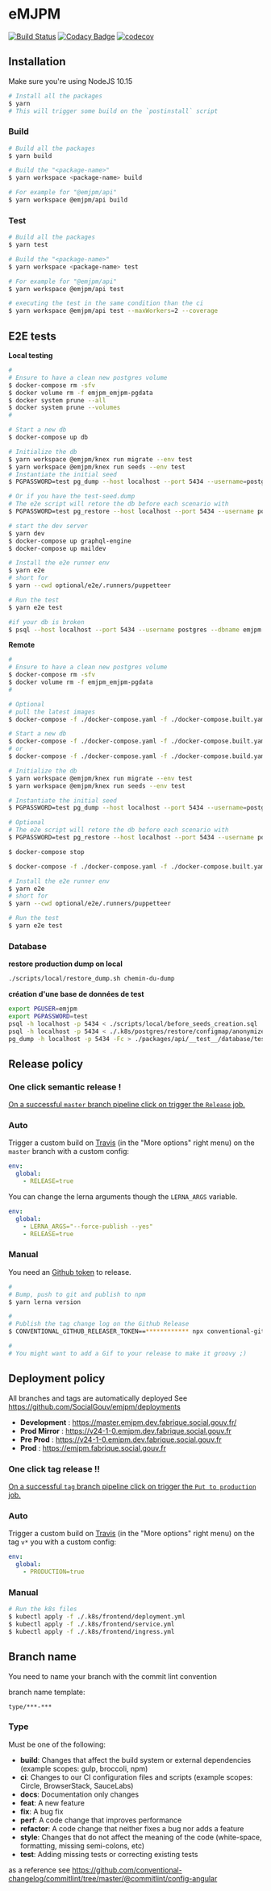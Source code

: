 # eMJPM

[![Build Status](https://travis-ci.com/SocialGouv/emjpm.svg?branch=master)](https://travis-ci.com/SocialGouv/emjpm?branch=master)
[![Codacy Badge](https://api.codacy.com/project/badge/Grade/1ca934db263e43d59cfd7be7fd78ae75)](https://www.codacy.com/app/SocialGouv/emjpm)
[![codecov](https://codecov.io/gh/SocialGouv/emjpm/branch/master/graph/badge.svg)](https://codecov.io/gh/SocialGouv/emjpm)

## Installation

Make sure you're using NodeJS 10.15

```sh
# Install all the packages
$ yarn
# This will trigger some build on the `postinstall` script
```

### Build

```sh
# Build all the packages
$ yarn build

# Build the "<package-name>"
$ yarn workspace <package-name> build

# For example for "@emjpm/api"
$ yarn workspace @emjpm/api build
```

### Test

```sh
# Build all the packages
$ yarn test

# Build the "<package-name>"
$ yarn workspace <package-name> test

# For example for "@emjpm/api"
$ yarn workspace @emjpm/api test

# executing the test in the same condition than the ci
$ yarn workspace @emjpm/api test --maxWorkers=2 --coverage
```

## E2E tests

**Local testing**

```sh
#
# Ensure to have a clean new postgres volume
$ docker-compose rm -sfv
$ docker volume rm -f emjpm_emjpm-pgdata
$ docker system prune --all
$ docker system prune --volumes
#

# Start a new db
$ docker-compose up db

# Initialize the db
$ yarn workspace @emjpm/knex run migrate --env test
$ yarn workspace @emjpm/knex run seeds --env test
# Instantiate the initial seed
$ PGPASSWORD=test pg_dump --host localhost --port 5434 --username=postgres -Fc emjpm > optional/e2e/.runners/puppetteer/test-seed.dump

# Or if you have the test-seed.dump
# The e2e script will retore the db before each scenario with
$ PGPASSWORD=test pg_restore --host localhost --port 5434 --username postgres -e --if-exists --clean --dbname=emjpm optional/e2e/.runners/puppetteer/test-seed.dump

# start the dev server
$ yarn dev
$ docker-compose up graphql-engine
$ docker-compose up maildev

# Install the e2e runner env
$ yarn e2e
# short for
$ yarn --cwd optional/e2e/.runners/puppetteer

# Run the test
$ yarn e2e test

#if your db is broken
$ psql --host localhost --port 5434 --username postgres --dbname emjpm -e -f./optional/e2e/.runners/puppetteer/drop.sql
```

**Remote**

```sh
#
# Ensure to have a clean new postgres volume
$ docker-compose rm -sfv
$ docker volume rm -f emjpm_emjpm-pgdata
#

# Optional
# pull the latest images
$ docker-compose -f ./docker-compose.yaml -f ./docker-compose.built.yaml pull

# Start a new db
$ docker-compose -f ./docker-compose.yaml -f ./docker-compose.built.yaml up db
# or
$ docker-compose -f ./docker-compose.yaml -f ./docker-compose.build.yaml up db --build

# Initialize the db
$ yarn workspace @emjpm/knex run migrate --env test
$ yarn workspace @emjpm/knex run seeds --env test

# Instantiate the initial seed
$ PGPASSWORD=test pg_dump --host localhost --port 5434 --username=postgres -Fc emjpm > optional/e2e/.runners/puppetteer/test-seed.dump

# Optional
# The e2e script will retore the db before each scenario with
$ PGPASSWORD=test pg_restore --host localhost --port 5434 --username postgres -e --if-exists --clean --dbname=emjpm optional/e2e/.runners/puppetteer/test-seed.dump

$ docker-compose stop

$ docker-compose -f ./docker-compose.yaml -f ./docker-compose.built.yaml up

# Install the e2e runner env
$ yarn e2e
# short for
$ yarn --cwd optional/e2e/.runners/puppetteer

# Run the test
$ yarn e2e test
```

### Database

**restore production dump on local**

```bash
./scripts/local/restore_dump.sh chemin-du-dump
```

**création d'une base de données de test**

```bash
export PGUSER=emjpm
export PGPASSWORD=test
psql -h localhost -p 5434 < ./scripts/local/before_seeds_creation.sql
psql -h localhost -p 5434 < ./.k8s/postgres/restore/configmap/anonymize.sql
pg_dump -h localhost -p 5434 -Fc > ./packages/api/__test__/database/test-seed.dump
```

## Release policy

### One click semantic release !

[On a successful `master` branch pipeline click on trigger the `Release` job.](https://gitlab.factory.social.gouv.fr/SocialGouv/emjpm/pipelines)

### Auto

Trigger a custom build on [Travis](https://travis-ci.com/SocialGouv/emjpm) (in the "More options" right menu) on the `master` branch with a custom config:

```yml
env:
  global:
    - RELEASE=true
```

You can change the lerna arguments though the `LERNA_ARGS` variable.

```yml
env:
  global:
    - LERNA_ARGS="--force-publish --yes"
    - RELEASE=true
```

### Manual

You need an [Github token](https://github.com/settings/tokens/new) to release.

```sh
#
# Bump, push to git and publish to npm
$ yarn lerna version

#
# Publish the tag change log on the Github Release
$ CONVENTIONAL_GITHUB_RELEASER_TOKEN==************ npx conventional-github-releaser -p angular

#
# You might want to add a Gif to your release to make it groovy ;)
```

## Deployment policy

All branches and tags are automatically deployed
See https://github.com/SocialGouv/emjpm/deployments

- **Development** : https://master.emjpm.dev.fabrique.social.gouv.fr/
- **Prod Mirror** : https://v24-1-0.emjpm.dev.fabrique.social.gouv.fr
- **Pre Prod** : https://v24-1-0.emjpm.dev.fabrique.social.gouv.fr
- **Prod** : https://emjpm.fabrique.social.gouv.fr

### One click tag release !!

[On a successful `tag` branch pipeline click on trigger the `Put to production` job.](https://gitlab.factory.social.gouv.fr/SocialGouv/emjpm/pipelines?scope=tags&page=1)

### Auto

Trigger a custom build on [Travis](https://travis-ci.com/SocialGouv/emjpm) (in the "More options" right menu) on the tag `v*` you with a custom config:

```yml
env:
  global:
    - PRODUCTION=true
```

### Manual

```sh
# Run the k8s files
$ kubectl apply -f ./.k8s/frontend/deployment.yml
$ kubectl apply -f ./.k8s/frontend/service.yml
$ kubectl apply -f ./.k8s/frontend/ingress.yml
```

## Branch name

You need to name your branch with the commit lint convention

branch name template:

```
type/***-***
```

### Type

Must be one of the following:

- **build**: Changes that affect the build system or external dependencies (example scopes: gulp, broccoli, npm)
- **ci**: Changes to our CI configuration files and scripts (example scopes: Circle, BrowserStack, SauceLabs)
- **docs**: Documentation only changes
- **feat**: A new feature
- **fix**: A bug fix
- **perf**: A code change that improves performance
- **refactor**: A code change that neither fixes a bug nor adds a feature
- **style**: Changes that do not affect the meaning of the code (white-space, formatting, missing semi-colons, etc)
- **test**: Adding missing tests or correcting existing tests

as a reference see https://github.com/conventional-changelog/commitlint/tree/master/@commitlint/config-angular
